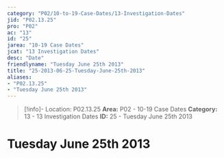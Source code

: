 ```yaml
---
category: "P02/10-to-19-Case-Dates/13-Investigation-Dates"
jid: "P02.13.25"
pro: "P02"
ac: "13"
id: "25"
jarea: "10-19 Case Dates"
jcat: "13 Investigation Dates"
desc: "Date"
friendlyname: "Tuesday June 25th 2013"
title: "25-2013-06-25-Tuesday-June-25th-2013"
aliases: 
- "P02.13.25"
- "Tuesday June 25th 2013"
---
```

>[!info]- Location: P02.13.25
>**Area:** P02 - 10-19 Case Dates
>**Category:** 13 - 13 Investigation Dates
>**ID:** 25 - Tuesday June 25th 2013

# Tuesday June 25th 2013

